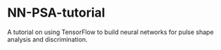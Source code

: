 # NN-PSA-tutorial
A tutorial on using TensorFlow to build neural networks for pulse shape analysis and discrimination.
